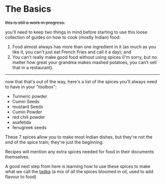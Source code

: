 # The Basics

~~this is still a work in progress.~~

you'll need to keep two things in mind before starting to use this loose collection of guides on how to cook (mostly Indian) food:

 1. Food almost always has more than one ingredient in it (as much as you like it, you can't just eat French Fries and call it a day); and
 2. You can't really make good food without using spices (I'm sorry, but no matter how great your grandma makes mashed potatoes, you can't sell that in a restaurant).

---

now that that's out of the way, here's a list of the spices you'll always need to have in your "toolbox":

 - Turmeric powder
 - Cumin Seeds
 - mustard Seeds
 - Cumin Powder
 - red chili powder
 - asafetida
 - fenugreek seeds

These 7 spices allow you to make most Indian dishes, but they're not the end of the spice train; they're just the beginning.

Recipes will mention any extra spices needed for food in their documents themselves.

A good next step from here is learning how to use these spices to make what we call the [tadka][1] (a mix of all the spices bloomed in oil, used to add flavour to food)

[1]: /core/tadka.md
<!--stackedit_data:
eyJwcm9wZXJ0aWVzIjoiZXh0ZW5zaW9uczpcbiAgcHJlc2V0Oi
BnZm1cbiIsImhpc3RvcnkiOls1NjI3NjUwNzcsNDQ0ODYwMDEs
LTIxMjQ0MjAyNThdfQ==
-->